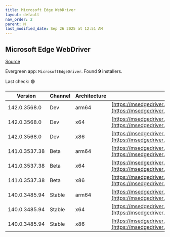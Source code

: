 ```yaml
---
title: Microsoft Edge WebDriver
layout: default
nav_order: 2
parent: M
last_modified_date: Sep 26 2025 at 12:51 AM
---
```


## Microsoft Edge WebDriver

[Source](https://www.microsoft.com/edge)

Evergreen app: `MicrosoftEdgeDriver`. Found **9** installers.

Last check: 🟢

| Version       | Channel | Architecture | URI                                                                                                                                            |
| ------------- | ------- | ------------ | ---------------------------------------------------------------------------------------------------------------------------------------------- |
| 142.0.3568.0  | Dev     | arm64        | [https://msedgedriver.microsoft.com/142.0.3568.0/edgedriver_arm64.zip](https://msedgedriver.microsoft.com/142.0.3568.0/edgedriver_arm64.zip)   |
| 142.0.3568.0  | Dev     | x64          | [https://msedgedriver.microsoft.com/142.0.3568.0/edgedriver_win64.zip](https://msedgedriver.microsoft.com/142.0.3568.0/edgedriver_win64.zip)   |
| 142.0.3568.0  | Dev     | x86          | [https://msedgedriver.microsoft.com/142.0.3568.0/edgedriver_win32.zip](https://msedgedriver.microsoft.com/142.0.3568.0/edgedriver_win32.zip)   |
| 141.0.3537.38 | Beta    | arm64        | [https://msedgedriver.microsoft.com/141.0.3537.38/edgedriver_arm64.zip](https://msedgedriver.microsoft.com/141.0.3537.38/edgedriver_arm64.zip) |
| 141.0.3537.38 | Beta    | x64          | [https://msedgedriver.microsoft.com/141.0.3537.38/edgedriver_win64.zip](https://msedgedriver.microsoft.com/141.0.3537.38/edgedriver_win64.zip) |
| 141.0.3537.38 | Beta    | x86          | [https://msedgedriver.microsoft.com/141.0.3537.38/edgedriver_win32.zip](https://msedgedriver.microsoft.com/141.0.3537.38/edgedriver_win32.zip) |
| 140.0.3485.94 | Stable  | arm64        | [https://msedgedriver.microsoft.com/140.0.3485.94/edgedriver_arm64.zip](https://msedgedriver.microsoft.com/140.0.3485.94/edgedriver_arm64.zip) |
| 140.0.3485.94 | Stable  | x64          | [https://msedgedriver.microsoft.com/140.0.3485.94/edgedriver_win64.zip](https://msedgedriver.microsoft.com/140.0.3485.94/edgedriver_win64.zip) |
| 140.0.3485.94 | Stable  | x86          | [https://msedgedriver.microsoft.com/140.0.3485.94/edgedriver_win32.zip](https://msedgedriver.microsoft.com/140.0.3485.94/edgedriver_win32.zip) |

